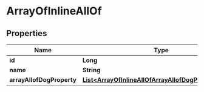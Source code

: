 

# ArrayOfInlineAllOf


## Properties

| Name | Type | Description | Notes |
|------------ | ------------- | ------------- | -------------|
|**id** | **Long** |  |  [optional] |
|**name** | **String** |  |  |
|**arrayAllofDogProperty** | [**List&lt;ArrayOfInlineAllOfArrayAllofDogPropertyItems&gt;**](ArrayOfInlineAllOfArrayAllofDogPropertyItems.md) |  |  [optional] |



